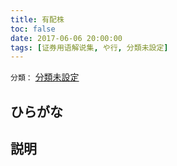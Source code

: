 ```yaml
---
title: 有配株
toc: false
date: 2017-06-06 20:00:00
tags: [证券用语解说集, や行, 分類未設定]
---
```


`分類：` [分類未設定](/tags/分類未設定/)

## ひらがな



## 説明

